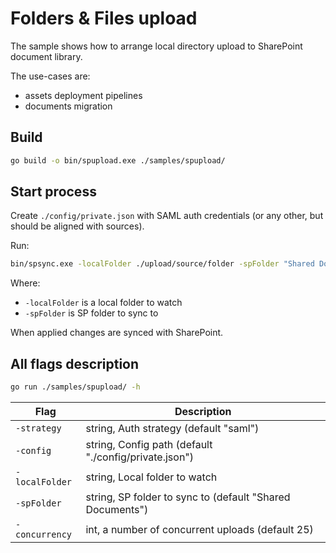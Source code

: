 # Folders & Files upload

The sample shows how to arrange local directory upload to SharePoint document library.

The use-cases are:

- assets deployment pipelines
- documents migration

## Build

```bash
go build -o bin/spupload.exe ./samples/spupload/
```

## Start process

Create `./config/private.json` with SAML auth credentials (or any other, but should be aligned with sources).

Run:

```bash
bin/spsync.exe -localFolder ./upload/source/folder -spFolder "Shared Documents"
```

Where:
- `-localFolder` is a local folder to watch
- `-spFolder` is SP folder to sync to

When applied changes are synced with SharePoint.

## All flags description

```bash
go run ./samples/spupload/ -h
```

Flag | Description
-----|------------
`-strategy` | string, Auth strategy (default "saml")
`-config` | string, Config path (default "./config/private.json")
`-localFolder` | string, Local folder to watch
`-spFolder` | string, SP folder to sync to (default "Shared Documents")
`-concurrency` | int, a number of concurrent uploads (default 25)
